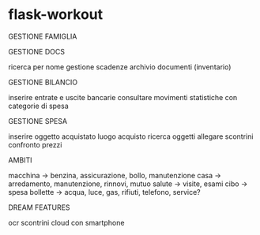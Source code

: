 flask-workout
=============

GESTIONE FAMIGLIA

GESTIONE DOCS

ricerca per nome
gestione scadenze
archivio documenti (inventario)

GESTIONE BILANCIO

inserire entrate e uscite bancarie
consultare movimenti
statistiche con categorie di spesa

GESTIONE SPESA

inserire oggetto acquistato
luogo acquisto
ricerca oggetti
allegare scontrini
confronto prezzi


AMBITI

macchina -> benzina, assicurazione, bollo, manutenzione
casa -> arredamento, manutenzione, rinnovi, mutuo
salute -> visite, esami
cibo -> spesa
bollette -> acqua, luce, gas, rifiuti, telefono, service?


DREAM FEATURES 

ocr scontrini
cloud con smartphone
